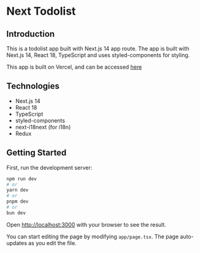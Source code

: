 # Next Todolist

## Introduction
This is a todolist app built with Next.js 14 app route. The app is built with Next.js 14, React 18, TypeScript and uses styled-components for styling.

This app is built on Vercel, and can be accessed [here](https://next-todolist-ochre.vercel.app)

## Technologies
- Next.js 14
- React 18
- TypeScript
- styled-components
- next-i18next (for i18n)
- Redux

## Getting Started
First, run the development server:

```bash
npm run dev
# or
yarn dev
# or
pnpm dev
# or
bun dev
```

Open [http://localhost:3000](http://localhost:3000) with your browser to see the result.

You can start editing the page by modifying `app/page.tsx`. The page auto-updates as you edit the file.